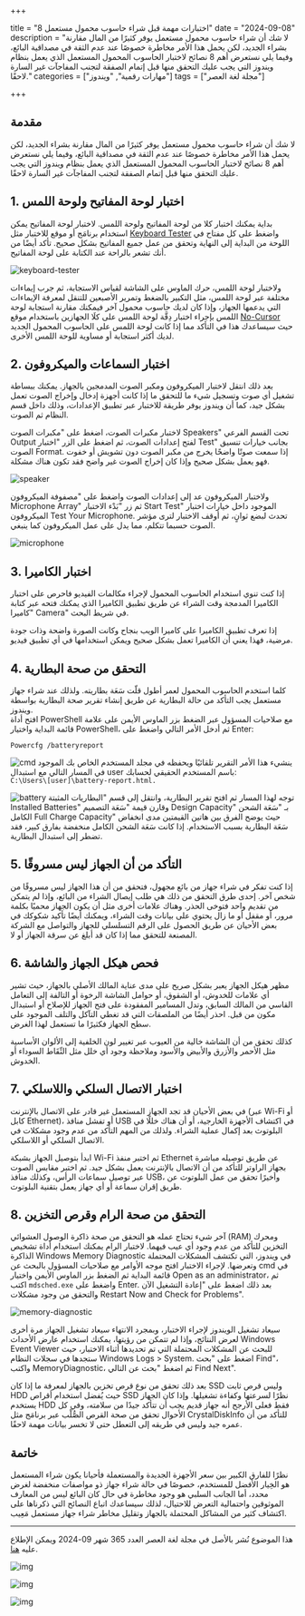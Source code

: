 +++

title = "8 اختبارات مهمة قبل شراء حاسوب محمول مستعمل"
date = "2024-09-08"
description = "لا شك أن شراء حاسوب محمول مستعمل يوفر كثيرًا من المال مقارنة بشراء الجديد، لكن يحمل هذا الأمر مخاطرة خصوصًا عند عدم الثقة في مصداقية البائع، وفيما يلي نستعرض أهم 8 نصائح لاختبار الحاسوب المحمول المستعمل الذي يعمل بنظام ويندوز التي يجب عليك التحقق منها قبل إتمام الصفقة لتجنب المفاجآت غير السارة لاحقًا."
categories = ["مهارات رقمية", "ويندوز"]
tags = ["مجلة لغة العصر"]

+++

## مقدمة

لا شك أن شراء حاسوب محمول مستعمل يوفر كثيرًا من المال مقارنة بشراء الجديد، لكن يحمل هذا الأمر مخاطرة خصوصًا عند عدم الثقة في مصداقية البائع، وفيما يلي نستعرض أهم 8 نصائح لاختبار الحاسوب المحمول المستعمل الذي يعمل بنظام ويندوز التي يجب عليك التحقق منها قبل إتمام الصفقة لتجنب المفاجآت غير السارة لاحقًا.

## 1. اختبار لوحة المفاتيح ولوحة اللمس

بداية يمكنك اختبار كلا من لوحة المفاتيح ولوحة اللمس. لاختبار لوحة المفاتيح يمكن استخدام برنامَج أو موقع للاختبار مثل [Keyboard Tester](https://www.keyboardtester.com/tester.html) واضغط على كل مفتاح في اللوحة من البداية إلى النهاية وتحقق من عمل جميع المفاتيح بشكل صحيح. تأكد أيضًا من أنك تشعر بالراحة عند الكتابة على لوحة المفاتيح.

![keyboard-tester](images/keyboard-tester.jpg)

ولاختبار لوحة اللمس، حرك الماوس على الشاشة لقياس الاستجابة، ثم جرب إيماءات مختلفة عبر لوحة اللمس، مثل التكبير بالضغط وتمرير الأصبعين للتنقل لمعرفة الإيماءات التي يدعمها الجهاز، وإذا كان لديك حاسوب محمول آخر فيمكنك مقارنة استجابة لوحة اللمس بإجراء اختبار دِقَّة لوحة اللمس على كلَا الجهازين باستخدام موقع [No-Cursor](https://no-cursor.com/) حيث سيساعدك هذا في التأكد مما إذا كانت لوحة اللمس على الحاسوب المحمول الجديد لديك أكثر استجابة أو مساوية للوحة اللمس الأخرى.

## 2. اختبار السماعات والميكروفون

بعد ذلك انتقل لاختبار الميكروفون ومكبر الصوت المدمجين بالجهاز. يمكنك ببساطة تشغيل أي صوت وتسجيل شيء ما للتحقق ما إذا كانت أجهزة إدخال وإخراج الصوت تعمل بشكل جيد، كما أن ويندوز يوفر طريقة للاختبار عبر تطبيق الإعدادات، وذلك داخل قسم النظام ثم الصوت.

لاختبار مكبرات الصوت، اضغط على "مكبرات الصوت Speakers" تحت القسم الفرعي Output لفتح إعدادات الصوت، ثم اضغط على الزر "اختبار Test" بجانب خيارات تنسيق الصوت Format. إذا سمعت صوتًا واضحًا يخرج من مكبر الصوت دون تشويش أو خفوت فهو يعمل بشكل صحيح وإذا كان إخراج الصوت غير واضح فقد تكون هناك مشكلة.

![speaker](images/speaker.jpg)

ولاختبار الميكروفون عد إلى إعدادات الصوت واضغط على "مصفوفة الميكروفون Microphone Array" ثم زر "بَدْء الاختبار Start Test" الموجود داخل خيارات اختبار الميكروفون Test Your Microphone. تحدث لبضع ثوانٍ، ثم أوقف الاختبار لترى مؤشر الصوت حسبما تتكلم، مما يدل على عمل الميكروفون كما ينبغي.

![microphone](images/microphone.jpg)

## 3. اختبار الكاميرا

إذا كنت تنوي استخدام الحاسوب المحمول لإجراء مكالمات الفيديو فاحرص على اختبار الكاميرا المدمجة وقت الشراء عن طريق تطبيق الكاميرا الذي يمكنك فتحه عبر كتابة "كاميرا Camera" في شريط البحث.

إذا تعرف تطبيق الكاميرا على كاميرا الويب بنجاح وكانت الصورة واضحة وذات جودة مرضية، فهذا يعني أن الكاميرا تعمل بشكل صحيح ويمكن استخدامها في أي تطبيق فيديو.

## 4. التحقق من صحة البطارية

كلما استخدم الحاسوب المحمول لعمر أطول قلّت سَعَة بطاريته. ولذلك عند شراء جهاز مستعمل يجب التأكد من حالة البطارية عن طريق إنشاء تقرير صحة البطارية بواسطة ويندوز.  
افتح أداة PowerShell مع صلاحيات المسؤول عبر الضغط بزر الماوس الأيمن على علامة قائمة البداية واختيار PowerShell، ثم أدخل الأمر التالي واضغط على Enter:

`Powercfg /batteryreport`

![cmd](images/cmd.jpg)
ينشيء هذا الأمر التقرير تلقائيًا ويحفظه في مجلد المستخدم الخاص بك الموجود في المسار التالي مع استبدال user باسم المستخدم الحقيقي لحسابك:  
`C:\Users\[user]\battery-report.html.`

![battery](images/battery.jpg)
توجه لهذا المسار ثم افتح تقرير البطارية، وانتقل إلى قسم "البطاريات المثبتة Installed Batteries" وقارن قيمة "سَعَة التصميم Design Capacity" بـ "سَعَة الشحن الكامل Full Charge Capacity" حيث يوضح الفرق بين هاتين القيمتين مدى انخفاض سَعَة البطارية بسبب الاستخدام. إذا كانت سَعَة الشحن الكامل منخفضة بفارق كبير، فقد تضطر إلى استبدال البطارية.

## 5. التأكد من أن الجهاز ليس مسروقًا

إذا كنت تفكر في شراء جهاز من بائع مجهول، فتحقق من أن هذا الجهاز ليس مسروقًا من شخص آخر. إحدى طرق التحقق من ذلك هي طلب إيصال الشراء من البائع، وإذا لم يتمكن من تقديم واحد فتوخى الحذر. وهناك علامات أخرى مثل أن يكون الجهاز محميًا بكلمة مرور، أو مقفل أو ما زال يحتوي على بيانات وقت الشراء، ويمكنك أيضًا تأكيد شكوكك في بعض الأحيان عن طريق الحصول على الرقم التسلسلي للجهاز والتواصل مع الشركة المصنعة للتحقق مما إذا كان قد أبلغ عن سرقة الجهاز أو لا.

## 6. فحص هيكل الجهاز والشاشة

مظهر هيكل الجهاز يعبر بشكل صريح على مدى عناية المالك الأصلي بالجهاز، حيث تشير أي علامات للخدوش، أو الشقوق، أو حوامل الشاشة الرخوة أو التالفة إلى التعامل القاسي من المالك السابق، وتدل المسامير المفقودة على فتح الجهاز للإصلاح أو استبدال مكون من قبل. احذر أيضًا من الملصقات التي قد تغطي التآكل والتلف الموجود على سطح الجهاز فكثيرًا ما تستعمل لهذا الغرض.

كذلك تحقق من أن الشاشة خالية من العيوب عبر تغيير لون الخلفية إلى الألوان الأساسية مثل الأحمر والأزرق والأبيض والأسود وملاحظة وجود أي خلل مثل النِّقَاط السوداء أو الخدوش.

## 7. اختبار الاتصال السلكي واللاسلكي

في بعض الأحيان قد تجد الجهاز المستعمل غير قادر على الاتصال بالإنترنت (عبر Wi-Fi أو كابل Ethernet)، أو تفشل منافذ USB في اكتشاف الأجهزة الخارجية، أو أن هناك خللًا في البلوتوث بعد إكمال عملية الشراء. ولذلك من المهم التأكد من عدم وجود مشكلات في الاتصال السلكي أو اللاسلكي.

ابدأ بتوصيل الجهاز بشبكة Wi-Fi ثم اختبر منفذ Ethernet عن طريق توصيله مباشرة بجهاز الراوتر للتأكد من أن الاتصال بالإنترنت يعمل بشكل جيد. ثم اختبر مقابس الصوت عبر توصيل سماعات الرأس، وكذلك منافذ USB، وأخيرًا تحقق من عمل البلوتوث عن طريق إقران سماعة أو أي جهاز يعمل بتقنية البلوتوث.

## 8. التحقق من صحة الرام وقرص التخزين

آخر شيء تحتاج عمله هو التحقق من صحة ذاكرة الوصول العشوائي (RAM) ومحرك التخزين للتأكد من عدم وجود أي عيب فيهما. لاختبار الرام يمكنك استخدام أداة تشخيص الذاكرة Windows Memory Diagnostic في ويندوز، التي تكتشف المشكلات المحتملة وتعرضها. لإجراء الاختبار افتح موجه الأوامر مع صلاحيات المسؤول بالبحث عن cmd في قائمة البداية ثم الضغط بزر الماوس الأيمن واختيار Open as an administrator، ثم اكتب `mdsched.exe` واضغط على Enter. بعد ذلك اضغط على "إعادة التشغيل الآن والتحقق من وجود مشكلات Restart Now and Check for Problems".

![memory-diagnostic](images/memory-diagnostic.jpg)

سيعاد تشغيل الويندوز لإجراء الاختبار، وبمجرد الانتهاء سيعاد تشغيل الجهاز مرة أخرى لعرض النتائج، وإذا لم تتمكن من رؤيتها، يمكنك استخدام عارض الأحداث Windows Event Viewer للبحث عن المشكلات المحتملة التي تم تحديدها أثناء الاختبار، حيث ستجدها في سجلات النظام Windows Logs > System. اضغط على "بحث Find"، واكتب MemoryDiagnostic، ثم اضغط "بحث عن التالي Find Next".

بعد ذلك تحقق من نوع قرص تخزين بالجهاز لمعرفة ما إذا كان SSD وليس قرص ثابت HDD حيث يُفضل استخدام أقراص SSD نظرًا لسرعتها وكفاءة تشغيلها. وإذا كان الجهاز يستخدم HDD فقط فعلى الأرجح أنه جهاز قديم يجب أن تتأكد جيدًا من سلامته، وفي كل الأحوال تحقق من صحة القرص الصُّلْب عبر برنامَج مثل CrystalDiskInfo للتأكد من أن عمره جيد وليس في طريقه إلى التعطل حتى لا تخسر بيانات مهمة لاحقًا.

## خاتمة

نظرًا للفارق الكبير بين سعر الأجهزة الجديدة والمستعملة فأحيانا يكون شراء المستعمل هو الخِيار الأفضل للمستخدم، خصوصًا في حالة شراء جهاز ذو مواصفات منخفضة لغرض محدد، أما الجانب السلبي هو وجود مخاطرة في حال كان البائع ليس من المعارف الموثوقين واحتمالية التعرض للاحتيال، لذلك سيساعدك اتباع النصائح التي ذكرناها على اكتشاف كثير من المشاكل المحتملة بالجهاز وتقليل مخاطر شراء جهاز مستعمل مَعِيب.

---

هذا الموضوع نُشر باﻷصل في مجلة لغة العصر العدد 365 شهر 09-2024 ويمكن الإطلاع عليه [هنا](https://drive.google.com/file/d/1ph8jkWupYX_1XfReRxgEJLNFRfcbQa8o/view?usp=drive_link).

![img](images/365-1.jpg)

![img](images/365-2.jpg)

![img](images/365-3.jpg)

